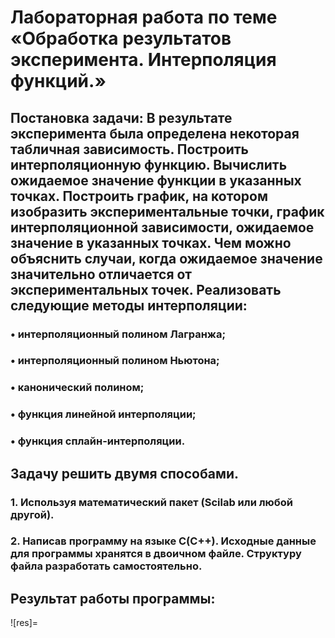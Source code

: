 # Лабораторная работа по теме «Обработка результатов эксперимента. Интерполяция функций.»
## Постановка задачи: В результате эксперимента была определена некоторая табличная зависимость. Построить интерполяционную функцию. Вычислить ожидаемое значение функции в указанных точках. Построить график, на котором изобразить экспериментальные точки, график интерполяционной зависимости, ожидаемое значение в указанных точках. Чем можно объяснить случаи, когда ожидаемое значение значительно отличается от экспериментальных точек. Реализовать следующие методы интерполяции:
### • интерполяционный полином Лагранжа;
### • интерполяционный полином Ньютона;
### • канонический полином;
### • функция линейной интерполяции;
### • функция сплайн-интерполяции.
## Задачу решить двумя способами.
### 1. Используя математический пакет (Scilab или любой другой).
### 2. Написав программу на языке С(С++). Исходные данные для программы хранятся в двоичном файле. Структуру файла разработать самостоятельно.
## Результат работы программы: 
![res]=
